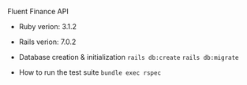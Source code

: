 Fluent Finance API

* Ruby verion:
  3.1.2
  
* Rails verion:
  7.0.2

* Database creation & initialization
  `rails db:create`
  `rails db:migrate`

* How to run the test suite
  `bundle exec rspec`
